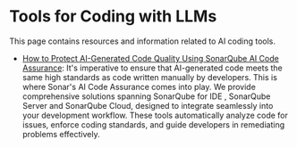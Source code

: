 # Tools for Coding with LLMs

This page contains resources and information related to AI coding tools.

* [How to Protect AI-Generated Code Quality Using SonarQube AI Code Assurance](https://www.sonarsource.com/resources/how-to-protect-ai-generated-code-quality/?utm_medium=paid&utm_source=google&utm_campaign=ss-protect-ai-code&utm_content=21774971465&utm_term=ai%20assisted%20coding&s_category=Paid&s_source=Paid%20Search&s_origin=google&s_campaign=SQ-EMEA-East-DACH-Generic&s_content=AI&s_term=ai%20assisted%20coding&s_category=Paid&s_source=Paid%20Search&s_origin=Google&cq_src=google_ads&cq_cmp=21774971465&cq_con=166756621845&cq_term=ai%20assisted%20coding&cq_med=&cq_plac=&cq_net=g&cq_pos=&cq_plt=gp&gad_source=1&gad_campaignid=21774971465&gclid=CjwKCAjw1dLDBhBoEiwAQNRiQcSqQ9l1smH55RXn9RBcNTXeV5FSHth-yFcJWJcowpQ4_YcFP460HRoCXU8QAvD_BwE): It's imperative to ensure that AI-generated code meets the same high standards as code written manually by developers. This is where Sonar's AI Code Assurance comes into play. We provide comprehensive solutions spanning SonarQube for IDE , SonarQube Server and SonarQube Cloud, designed to integrate seamlessly into your development workflow. These tools automatically analyze code for issues, enforce coding standards, and guide developers in remediating problems effectively.